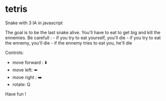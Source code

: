 # tetris
Snake with 3 IA in javascript

The goal is to be the last snake alive. You'll have to eat to get big and
kill the ennemies.
Be carefull :
	- if you try to eat yourself, you'll die
	- if you try to eat the ennemy, you'll die
	- if the ennemy tries to eat you, he'll die

Controls:
- move forward : ⬇️
- move left: ⬅️
- move right : ➡️
- rotate: Q

Have fun !
